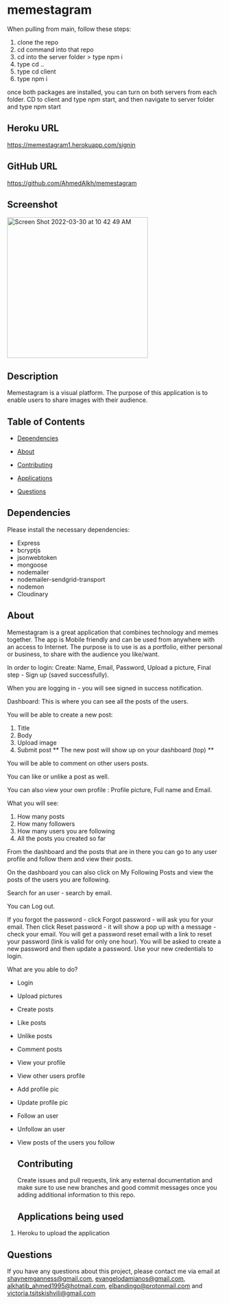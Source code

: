 # memestagram

When pulling from main, follow these steps:

1) clone the repo
2) cd command into that repo
3) cd into the server folder > type npm i
4) type cd ..
5) type cd client
6) type npm i


once both packages are installed, you can turn on both servers from each folder. CD to client and type npm start, and then navigate to server folder and type npm start



## Heroku URL
https://memestagram1.herokuapp.com/signin

## GitHub URL
https://github.com/AhmedAlkh/memestagram

## Screenshot
<img width="328" alt="Screen Shot 2022-03-30 at 10 42 49 AM" src="https://user-images.githubusercontent.com/89715481/160862710-02ff740c-127b-4646-a1ef-2f72ee941027.png">

## Description
Memestagram is a visual platform. The purpose of this application is to enable users to share images with their audience.

## Table of Contents 
  
  * [Dependencies](#dependencies)
  
  * [About](#about)

  * [Contributing](#contributing)
  
  * [Applications](#applications)
  
  * [Questions](#questions)
  
  ## Dependencies
  
  Please install the necessary dependencies:
  - Express
  - bcryptjs
  - jsonwebtoken
  - mongoose
  - nodemailer
  - nodemailer-sendgrid-transport
  - nodemon
  - Cloudinary

  
  ## About
 Memestagram is a great application that combines technology and memes together.  The app is Mobile friendly and can be used from anywhere with an access to Internet. The purpose is to use is as a portfolio, either personal or business, to share with the audience you like/want. 
 
In order to login:
Create: Name, Email, Password, Upload a picture, Final step - Sign up (saved successfully).

When you are logging in - you will see signed in success notification.

Dashboard: 
This is where you can see all the posts of the users.

You will be able to create a new post:
1) Title
2) Body
3) Upload image
4) Submit post
** The new post will show up on your dashboard (top) **


You will be able to comment on other users posts.

You can like or unlike a post as well.

You can also view your own profile : Profile picture, Full name and Email.

What you will see:
1) How many posts
2) How many followers
3) How many users you are following
4) All the posts you created so far

From the dashboard and the posts that are in there you can go to any user profile and follow them and view their posts.

On the dashboard you can also click on My Following Posts and view the posts of the users you are following.

Search for an user - search by email.

You can Log out.

If you forgot the password - click Forgot password - will ask you for your email.
Then click Reset password - it will show a pop up with a message - check your email.
You will get a password reset email with a link to reset your password (link is valid for only one hour).
You will be asked to create a new password and then update a password.
Use your new credentials to login.
 
 
  What are you able to do?
- Login
- Upload pictures
- Create posts
- Like posts
- Unlike posts
- Comment posts
- View your profile
- View other users profile
- Add profile pic
- Update profile pic
- Follow an user
- Unfollow an user
- View posts of the users you follow
    
  ## Contributing
  
  Create issues and pull requests, link any external documentation and make sure to use new branches and good commit messages once you adding additional information to this repo.
  
  ## Applications being used 
  
1. Heroku to upload the application 
  
  ## Questions
  
  If you have any questions about this project, please contact me via email at shaynemganness@gmail.com, evangelodamianos@gmail.com, alkhatib_ahmed1995@hotmail.com, 
  elbandingo@protonmail.com and victoria.tsitskishvili@gmail.com 
